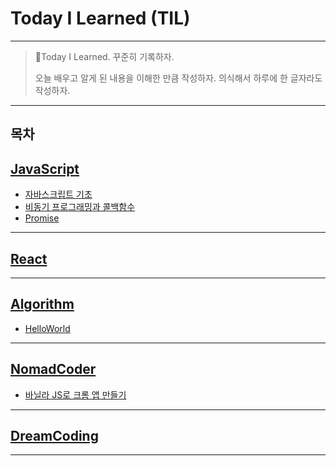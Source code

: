 # Today I Learned (TIL)
---
>📝Today I Learned. 꾸준히 기록하자.
>
>오늘 배우고 알게 된 내용을 이해한 만큼 작성하자.
>의식해서 하루에 한 글자라도 작성하자.

---
목차
---

## [JavaScript][JavaScript]

* [자바스크립트 기초](https://github.com/Jang-oi/TIL/blob/main/JavaScript/%EC%9E%90%EB%B0%94%EC%8A%A4%ED%81%AC%EB%A6%BD%ED%8A%B8%EA%B8%B0%EC%B4%88.md)
* [비동기 프로그래밍과 콜백함수](https://github.com/Jang-oi/TIL/blob/main/JavaScript/%EB%B9%84%EB%8F%99%EA%B8%B0%ED%94%84%EB%A1%9C%EA%B7%B8%EB%9E%98%EB%B0%8D%EA%B3%BC%20%EC%BD%9C%EB%B0%B1%ED%95%A8%EC%88%98.md)
* [Promise](https://github.com/Jang-oi/TIL/blob/main/JavaScript/Promise.md)
---
## [React][React]

---
## [Algorithm][Algorithm]

* [HelloWorld](https://github.com/Jang-oi/TIL/blob/main/Algorithm/HelloWorld.py)
---
## [NomadCoder][NomadCoder]

* [바닐라 JS로 크롬 앱 만들기](https://github.com/Jang-oi/TIL/tree/main/NomadCoder/%EB%B0%94%EB%8B%90%EB%9D%BC%20JS%EB%A1%9C%20%ED%81%AC%EB%A1%AC%20%EC%95%B1%20%EB%A7%8C%EB%93%A4%EA%B8%B0)
---
## [DreamCoding][DreamCoding]

---

[JavaScript]: /JavaScript
[React]: /React
[Algorithm]: /Algorithm
[NomadCoder]: /NomadCoder
[DreamCoding]: /DreamCoding
